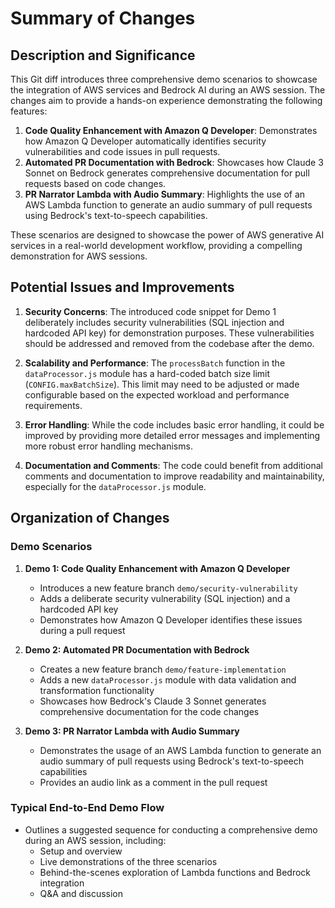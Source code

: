 # Summary of Changes

## Description and Significance

This Git diff introduces three comprehensive demo scenarios to showcase the integration of AWS services and Bedrock AI during an AWS session. The changes aim to provide a hands-on experience demonstrating the following features:

1. **Code Quality Enhancement with Amazon Q Developer**: Demonstrates how Amazon Q Developer automatically identifies security vulnerabilities and code issues in pull requests.
2. **Automated PR Documentation with Bedrock**: Showcases how Claude 3 Sonnet on Bedrock generates comprehensive documentation for pull requests based on code changes.
3. **PR Narrator Lambda with Audio Summary**: Highlights the use of an AWS Lambda function to generate an audio summary of pull requests using Bedrock's text-to-speech capabilities.

These scenarios are designed to showcase the power of AWS generative AI services in a real-world development workflow, providing a compelling demonstration for AWS sessions.

## Potential Issues and Improvements

1. **Security Concerns**: The introduced code snippet for Demo 1 deliberately includes security vulnerabilities (SQL injection and hardcoded API key) for demonstration purposes. These vulnerabilities should be addressed and removed from the codebase after the demo.

2. **Scalability and Performance**: The `processBatch` function in the `dataProcessor.js` module has a hard-coded batch size limit (`CONFIG.maxBatchSize`). This limit may need to be adjusted or made configurable based on the expected workload and performance requirements.

3. **Error Handling**: While the code includes basic error handling, it could be improved by providing more detailed error messages and implementing more robust error handling mechanisms.

4. **Documentation and Comments**: The code could benefit from additional comments and documentation to improve readability and maintainability, especially for the `dataProcessor.js` module.

## Organization of Changes

### Demo Scenarios

1. **Demo 1: Code Quality Enhancement with Amazon Q Developer**
   - Introduces a new feature branch `demo/security-vulnerability`
   - Adds a deliberate security vulnerability (SQL injection) and a hardcoded API key
   - Demonstrates how Amazon Q Developer identifies these issues during a pull request

2. **Demo 2: Automated PR Documentation with Bedrock**
   - Creates a new feature branch `demo/feature-implementation`
   - Adds a new `dataProcessor.js` module with data validation and transformation functionality
   - Showcases how Bedrock's Claude 3 Sonnet generates comprehensive documentation for the code changes

3. **Demo 3: PR Narrator Lambda with Audio Summary**
   - Demonstrates the usage of an AWS Lambda function to generate an audio summary of pull requests using Bedrock's text-to-speech capabilities
   - Provides an audio link as a comment in the pull request

### Typical End-to-End Demo Flow

- Outlines a suggested sequence for conducting a comprehensive demo during an AWS session, including:
  - Setup and overview
  - Live demonstrations of the three scenarios
  - Behind-the-scenes exploration of Lambda functions and Bedrock integration
  - Q&A and discussion